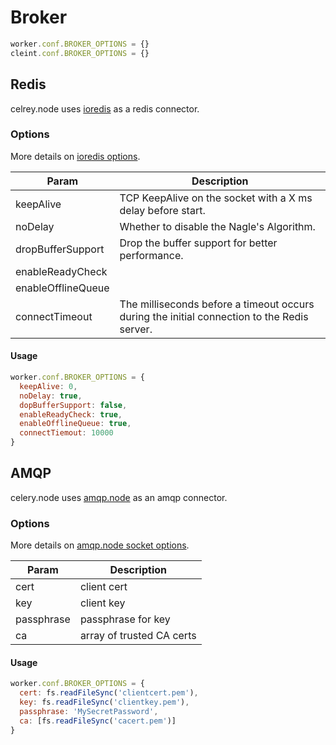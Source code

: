 # Broker

```javascript
worker.conf.BROKER_OPTIONS = {}
cleint.conf.BROKER_OPTIONS = {}
```

## Redis
celrey.node uses [ioredis](https://github.com/luin/ioredis) as a redis connector.  


### Options
More details on [ioredis options](https://github.com/luin/ioredis/blob/master/API.md#new_Redis_new).  

| Param   | Description |
|---------|-------------|
| keepAlive | TCP KeepAlive on the socket with a X ms delay before start. |
| noDelay | Whether to disable the Nagle's Algorithm. |
| dropBufferSupport | Drop the buffer support for better performance. |
| enableReadyCheck |   |
| enableOfflineQueue |   |
| connectTimeout | The milliseconds before a timeout occurs during the initial connection to the Redis server. |

#### Usage
```javascript
worker.conf.BROKER_OPTIONS = {
  keepAlive: 0,
  noDelay: true,
  dopBufferSupport: false,
  enableReadyCheck: true,
  enableOfflineQueue: true,
  connectTiemout: 10000
}
```

## AMQP
celery.node uses [amqp.node](http://www.squaremobius.net/amqp.node/) as an amqp connector.

### Options
More details on [amqp.node socket options](http://www.squaremobius.net/amqp.node/channel_api.html#socket-options).

| Param   |  Description |
|---------|--------------|
| cert | client cert |
| key | client key |
| passphrase | passphrase for key |
| ca | array of trusted CA certs |

#### Usage
```javascript
worker.conf.BROKER_OPTIONS = {
  cert: fs.readFileSync('clientcert.pem'),
  key: fs.readFileSync('clientkey.pem'),
  passphrase: 'MySecretPassword',
  ca: [fs.readFileSync('cacert.pem')]
}
```